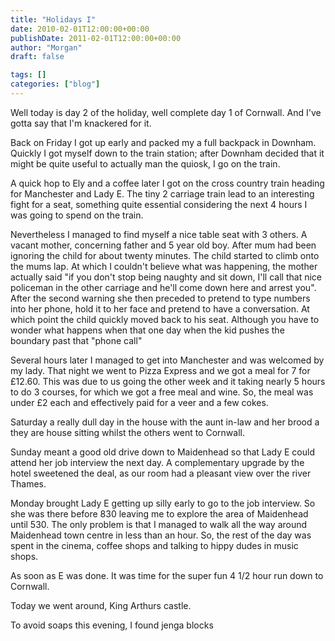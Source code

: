 ```yaml
---
title: "Holidays I"
date: 2010-02-01T12:00:00+00:00
publishDate: 2011-02-01T12:00:00+00:00
author: "Morgan"
draft: false

tags: []
categories: ["blog"]
---
```


Well today is day 2 of the holiday, well complete day 1 of Cornwall. And I've gotta say that I'm knackered for it.

Back on Friday I got up early and packed my a full backpack in Downham. Quickly I got myself down to the train station; after Downham decided that it might be quite useful to actually man the quiosk, I go on the train.

A quick hop to Ely and a coffee later I got on the cross country train heading for Manchester and Lady E. The tiny 2 carriage train lead to an interesting fight for a seat, something quite essential considering the next 4 hours I was going to spend on the train.

Nevertheless I managed to find myself a nice table seat with 3 others. A vacant mother, concerning father and 5 year old boy. After mum had been ignoring the child for about twenty minutes. The child started to climb onto the mums lap. At which I couldn't believe what was happening, the mother actually said "if you don't stop being naughty and sit down, I'll call that nice policeman in the other carriage and he'll come down here and arrest you". After the second warning she then preceded to pretend to type numbers into her phone, hold it to her face and pretend to have a conversation. At which point the child quickly moved back to his seat. Although you have to wonder what happens when that one day when the kid pushes the boundary past that "phone call"

Several hours later I managed to get into Manchester and was welcomed by my lady. That night we went to Pizza Express and we got a meal for 7 for £12.60. This was due to us going the other week and it taking nearly 5 hours to do 3 courses, for which we got a free meal and wine. So, the meal was under £2 each and effectively paid for a veer and a few cokes.

Saturday a really dull day in the house with the aunt in-law and her brood a they are house sitting whilst the others went to Cornwall.

Sunday meant a good old drive down to Maidenhead so that Lady E could attend her job interview the next day. A complementary upgrade by the hotel sweetened the deal, as our room had a pleasant view over the river Thames.

Monday brought Lady E getting up silly early to go to the job interview. So she was there before 830 leaving me to explore the area of Maidenhead until 530. The only problem is that I managed to walk all the way around Maidenhead town centre in less than an hour. So, the rest of the day was spent in the cinema, coffee shops and talking to hippy dudes in music shops.

As soon as E was done. It was time for the super fun 4 1/2 hour run down to Cornwall.

Today we went around, King Arthurs castle.

To avoid soaps this evening, I found jenga blocks
